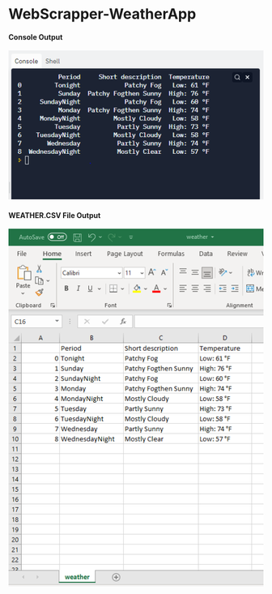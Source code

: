 # WebScrapper-WeatherApp

<h4>Console Output</h4>
<img src="/images/console-output.PNG"/>
<br/>
<h4>WEATHER.CSV File Output</h4>
<img src="/images/csv-output.PNG"/>
